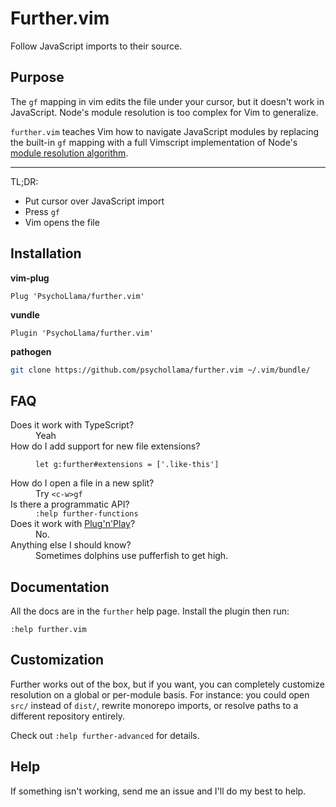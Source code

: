 # Further.vim
Follow JavaScript imports to their source.

## Purpose
The `gf` mapping in vim edits the file under your cursor, but it doesn't work
in JavaScript. Node's module resolution is too complex for Vim to generalize.

`further.vim` teaches Vim how to navigate JavaScript modules by replacing the
built-in `gf` mapping with a full Vimscript implementation of Node's [module
resolution
algorithm](https://nodejs.org/api/modules.html#modules_all_together).

---

TL;DR:
- Put cursor over JavaScript import
- Press `gf`
- Vim opens the file

## Installation
**vim-plug**
```viml
Plug 'PsychoLlama/further.vim'
```

**vundle**
```viml
Plugin 'PsychoLlama/further.vim'
```

**pathogen**
```sh
git clone https://github.com/psychollama/further.vim ~/.vim/bundle/
```

## FAQ
<dl>
  <dt>Does it work with TypeScript?</dt>
  <dd>Yeah</dd>

  <dt>How do I add support for new file extensions?</dt>
  <dd>
    <pre lang="viml"><code>let g:further#extensions = ['.like-this']</code></pre>
  </dd>

  <dt>How do I open a file in a new split?</dt>
  <dd>Try <code>&lt;c-w&gt;gf</code></dd>

  <dt>Is there a programmatic API?</dt>
  <dd><code>:help further-functions</code></dd>

  <dt>Does it work with <a href="https://yarnpkg.com/features/pnp">Plug'n'Play</a>?</dt>
  <dd>No.</dd>

  <dt>Anything else I should know?</dt>
  <dd>Sometimes dolphins use pufferfish to get high.</dd>
</dl>

## Documentation
All the docs are in the `further` help page. Install the plugin then run:
```viml
:help further.vim
```

## Customization
Further works out of the box, but if you want, you can completely customize
resolution on a global or per-module basis. For instance: you could open
`src/` instead of `dist/`, rewrite monorepo imports, or resolve paths to
a different repository entirely.

Check out `:help further-advanced` for details.

## Help
If something isn't working, send me an issue and I'll do my best to help.
